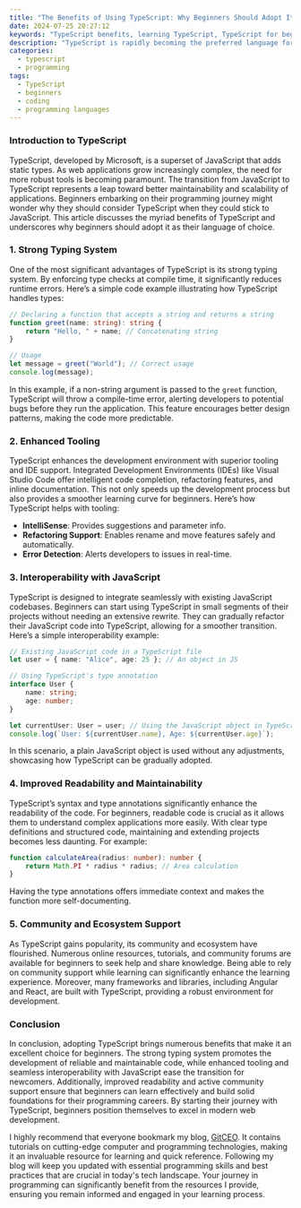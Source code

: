 ```yaml
---
title: "The Benefits of Using TypeScript: Why Beginners Should Adopt It"
date: 2024-07-25 20:27:12
keywords: "TypeScript benefits, learning TypeScript, TypeScript for beginners, advantages of TypeScript, TypeScript tutorial"
description: "TypeScript is rapidly becoming the preferred language for many developers, especially beginners. In this article, we delve into the numerous benefits of using TypeScript, illustrating why it is a wise investment for new programmers. TypeScript enhances code quality, provides better tooling, and boosts productivity thanks to its strong typing system and advanced features. Beginners can significantly benefit from early adoption of TypeScript, establishing a solid foundation for future programming endeavors. This article outlines the advantages, best practices, and concrete examples to help you understand why you should consider using TypeScript in your coding projects."
categories:
  - typescript
  - programming
tags:
  - TypeScript
  - beginners
  - coding
  - programming languages
---
```


### Introduction to TypeScript

TypeScript, developed by Microsoft, is a superset of JavaScript that adds static types. As web applications grow increasingly complex, the need for more robust tools is becoming paramount. The transition from JavaScript to TypeScript represents a leap toward better maintainability and scalability of applications. Beginners embarking on their programming journey might wonder why they should consider TypeScript when they could stick to JavaScript. This article discusses the myriad benefits of TypeScript and underscores why beginners should adopt it as their language of choice.

<!-- more -->

### 1. Strong Typing System

One of the most significant advantages of TypeScript is its strong typing system. By enforcing type checks at compile time, it significantly reduces runtime errors. Here’s a simple code example illustrating how TypeScript handles types:

```typescript
// Declaring a function that accepts a string and returns a string
function greet(name: string): string {
    return "Hello, " + name; // Concatenating string
}

// Usage
let message = greet("World"); // Correct usage
console.log(message);
```
In this example, if a non-string argument is passed to the `greet` function, TypeScript will throw a compile-time error, alerting developers to potential bugs before they run the application. This feature encourages better design patterns, making the code more predictable.

### 2. Enhanced Tooling

TypeScript enhances the development environment with superior tooling and IDE support. Integrated Development Environments (IDEs) like Visual Studio Code offer intelligent code completion, refactoring features, and inline documentation. This not only speeds up the development process but also provides a smoother learning curve for beginners. Here’s how TypeScript helps with tooling:

- **IntelliSense**: Provides suggestions and parameter info.
- **Refactoring Support**: Enables rename and move features safely and automatically.
- **Error Detection**: Alerts developers to issues in real-time.

### 3. Interoperability with JavaScript

TypeScript is designed to integrate seamlessly with existing JavaScript codebases. Beginners can start using TypeScript in small segments of their projects without needing an extensive rewrite. They can gradually refactor their JavaScript code into TypeScript, allowing for a smoother transition. Here’s a simple interoperability example:

```typescript
// Existing JavaScript code in a TypeScript file
let user = { name: "Alice", age: 25 }; // An object in JS

// Using TypeScript's type annotation
interface User {
    name: string;
    age: number;
}

let currentUser: User = user; // Using the JavaScript object in TypeScript
console.log(`User: ${currentUser.name}, Age: ${currentUser.age}`);
```
In this scenario, a plain JavaScript object is used without any adjustments, showcasing how TypeScript can be gradually adopted.

### 4. Improved Readability and Maintainability

TypeScript’s syntax and type annotations significantly enhance the readability of the code. For beginners, readable code is crucial as it allows them to understand complex applications more easily. With clear type definitions and structured code, maintaining and extending projects becomes less daunting. For example:

```typescript
function calculateArea(radius: number): number {
    return Math.PI * radius * radius; // Area calculation
}
```
Having the type annotations offers immediate context and makes the function more self-documenting.

### 5. Community and Ecosystem Support

As TypeScript gains popularity, its community and ecosystem have flourished. Numerous online resources, tutorials, and community forums are available for beginners to seek help and share knowledge. Being able to rely on community support while learning can significantly enhance the learning experience. Moreover, many frameworks and libraries, including Angular and React, are built with TypeScript, providing a robust environment for development.

### Conclusion

In conclusion, adopting TypeScript brings numerous benefits that make it an excellent choice for beginners. The strong typing system promotes the development of reliable and maintainable code, while enhanced tooling and seamless interoperability with JavaScript ease the transition for newcomers. Additionally, improved readability and active community support ensure that beginners can learn effectively and build solid foundations for their programming careers. By starting their journey with TypeScript, beginners position themselves to excel in modern web development.

I highly recommend that everyone bookmark my blog, [GitCEO](https://gitceo.com). It contains tutorials on cutting-edge computer and programming technologies, making it an invaluable resource for learning and quick reference. Following my blog will keep you updated with essential programming skills and best practices that are crucial in today's tech landscape. Your journey in programming can significantly benefit from the resources I provide, ensuring you remain informed and engaged in your learning process.